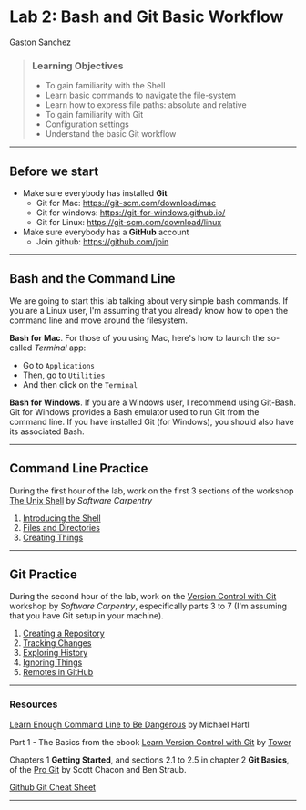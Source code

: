 Lab 2: Bash and Git Basic Workflow
================
Gaston Sanchez

> ### Learning Objectives
>
> -   To gain familiarity with the Shell
> -   Learn basic commands to navigate the file-system
> -   Learn how to express file paths: absolute and relative
> -   To gain familiarity with Git
> -   Configuration settings
> -   Understand the basic Git workflow

------------------------------------------------------------------------

Before we start
---------------

-   Make sure everybody has installed **Git**
    -   Git for Mac: <https://git-scm.com/download/mac>
    -   Git for windows: <https://git-for-windows.github.io/>
    -   Git for Linux: <https://git-scm.com/download/linux>
-   Make sure everybody has a **GitHub** account
    -   Join github: <https://github.com/join>

------------------------------------------------------------------------

Bash and the Command Line
-------------------------

We are going to start this lab talking about very simple bash commands. If you are a Linux user, I'm assuming that you already know how to open the command line and move around the filesystem.

**Bash for Mac**. For those of you using Mac, here's how to launch the so-called *Terminal* app:

-   Go to `Applications`
-   Then, go to `Utilities`
-   And then click on the `Terminal`

**Bash for Windows**. If you are a Windows user, I recommend using Git-Bash. Git for Windows provides a Bash emulator used to run Git from the command line. If you have installed Git (for Windows), you should also have its associated Bash.

------------------------------------------------------------------------

Command Line Practice
---------------------

During the first hour of the lab, work on the first 3 sections of the workshop [The Unix Shell](http://swcarpentry.github.io/shell-novice/) by *Software Carpentry*

1.  [Introducing the Shell](http://swcarpentry.github.io/shell-novice/01-intro/)
2.  [Files and Directories](http://swcarpentry.github.io/shell-novice/02-filedir/)
3.  [Creating Things](http://swcarpentry.github.io/shell-novice/03-create/)

------------------------------------------------------------------------

Git Practice
------------

During the second hour of the lab, work on the [Version Control with Git](http://swcarpentry.github.io/git-novice/) workshop by *Software Carpentry*, especifically parts 3 to 7 (I'm assuming that you have Git setup in your machine).

1.  [Creating a Repository](http://swcarpentry.github.io/git-novice/03-create/)
2.  [Tracking Changes](http://swcarpentry.github.io/git-novice/04-changes/)
3.  [Exploring History](http://swcarpentry.github.io/git-novice/05-history/)
4.  [Ignoring Things](http://swcarpentry.github.io/git-novice/06-ignore/)
5.  [Remotes in GitHub](http://swcarpentry.github.io/git-novice/07-github/)

------------------------------------------------------------------------

### Resources

[Learn Enough Command Line to Be Dangerous](https://www.learnenough.com/command-line-tutorial) by Michael Hartl

Part 1 - The Basics from the ebook [Learn Version Control with Git](https://www.git-tower.com/learn/git/ebook/en/command-line/introduction) by [Tower](https://www.git-tower.com/)

Chapters 1 **Getting Started**, and sections 2.1 to 2.5 in chapter 2 **Git Basics**, of the [Pro Git](https://git-scm.com/book/en/v2) by Scott Chacon and Ben Straub.

[Github Git Cheat Sheet](https://education.github.com/git-cheat-sheet-education.pdf)

------------------------------------------------------------------------
